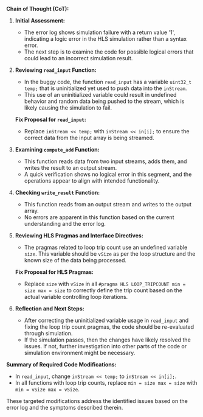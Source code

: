**Chain of Thought (CoT):**

1. **Initial Assessment:**
   - The error log shows simulation failure with a return value '1', indicating a logic error in the HLS simulation rather than a syntax error.
   - The next step is to examine the code for possible logical errors that could lead to an incorrect simulation result.

2. **Reviewing `read_input` Function:**
   - In the buggy code, the function `read_input` has a variable `uint32_t temp;` that is uninitialized yet used to push data into the `inStream`.
   - This use of an uninitialized variable could result in undefined behavior and random data being pushed to the stream, which is likely causing the simulation to fail.
   
   **Fix Proposal for `read_input`:**
   - Replace `inStream << temp;` with `inStream << in[i];` to ensure the correct data from the input array is being streamed.

3. **Examining `compute_add` Function:**
   - This function reads data from two input streams, adds them, and writes the result to an output stream.
   - A quick verification shows no logical error in this segment, and the operations appear to align with intended functionality.

4. **Checking `write_result` Function:**
   - This function reads from an output stream and writes to the output array.
   - No errors are apparent in this function based on the current understanding and the error log.

5. **Reviewing HLS Pragmas and Interface Directives:**
   - The pragmas related to loop trip count use an undefined variable `size`. This variable should be `vSize` as per the loop structure and the known size of the data being processed.
   
   **Fix Proposal for HLS Pragmas:**
   - Replace `size` with `vSize` in all `#pragma HLS LOOP_TRIPCOUNT min = size max = size` to correctly define the trip count based on the actual variable controlling loop iterations.

6. **Reflection and Next Steps:**
   - After correcting the uninitialized variable usage in `read_input` and fixing the loop trip count pragmas, the code should be re-evaluated through simulation.
   - If the simulation passes, then the changes have likely resolved the issues. If not, further investigation into other parts of the code or simulation environment might be necessary.

**Summary of Required Code Modifications:**
- In `read_input`, change `inStream << temp;` to `inStream << in[i];`.
- In all functions with loop trip counts, replace `min = size max = size` with `min = vSize max = vSize`.

These targeted modifications address the identified issues based on the error log and the symptoms described therein.